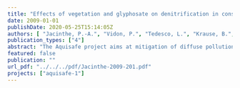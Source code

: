 ```yaml
---
title: "Effects of vegetation and glyphosate on denitrification in constructed wetlands - Feasibility test of technical scale simulation"
date: 2009-01-01
publishDate: 2020-05-25T15:14:05Z
authors: [ "Jacinthe, P.-A.", "Vidon, P.", "Tedesco, L.", "Krause, B.", "Weigert, A.", "Litz, N." ]
publication_types: ["4"]
abstract: "The Aquisafe project aims at mitigation of diffuse pollution from agricultural sources to protect surface water resources. The first project phase (2007-2009) focused on the review of available information and preliminary tests regarding (i) most relevant contaminants, (ii) system-analytical tools to assess sources and pathways of diffuse agricultural pollution, (iii) the potential of mitigation zones, such as wetlands or riparian buffers, to reduce diffuse agricultural pollution of surface waters and (iv) experimental setups to simulate mitigation zones under controlled conditions. The present report deals with (iv) and evaluates the suitability of the technical scale experimental site at the UBA in Berlin, Marienfelde for simulating processes that impact the fate and transformation of nutrients in wetlands / riparian zones. A 3-month pilot investigation (Sep. to mid Nov. 2007) was conducted in order to assess the impact of vegetation on nitrate (NO3-) removal in slow-sand filters (SSFs) and identifying possible interference of glyphosate with N and C cycling processes in these systems. SSFs are engineered bio-reactors that can mitigate the transfer of a wide range of pollutants including nutrients and organic contaminants to water bodies. Two vertical-flow experimental SSFs (average area: 60 and 68 m2, depth: 0.8 and 1.2 m, respectively) at the UBA facilities in Berlin were used in this study: one unplanted and the other vegetated with Phragmites australis. The SSFs received water amended with nitrate (NO3-) and phosphate (PO4 -) without and with glyphosate (added for 2 weeks). Mineral N concentration at the mixing cell, SSF surface, 40 cm depth and at the SSF outlet was measured at least twice per week to calculate N removal rates. Physical water properties (pH, redox potential, temperature) and greenhouse gas emission (CO2, CH4 and N2O) were also monitored to gain insights into controlling processes. Results showed that N removal rates were several-fold higher in the vegetated than in the non-vegetated SSFs averaging 663 mg N m-2 d-1 (57 % of input) and 114 mg N m-2 d-1 (14 % of input), respectively. In both systems, most of the N removal occurred in the top 40 cm of the SSFs. Marked temporal variation in N removal rates was also detected with rates in general 3 times higher in late summer compared to mid/late autumn. In the latter period, a net release of N was observed in the non-vegetated SSF. The seasonal variation in N removal could be related to a lack of vegetation growth and thus plant N uptake, and may also reflect of the sensitivity of denitrification to climatic factors as suggested by strong (r2 > 0.77) linear relationships between weekly N removal rates and SSF water temperature. A clear impact of glyphosate addition on nitrate concentrations could not be observed. Denitrification, the process most responsible for the removal of nitrogen from waters and soils seems to be unaffected by the addition of glyphosate under the conditions in the experiment. The impact of glyphosate, if any, was probably much smaller compared to the strong influence of temperature on N dynamics in the SSFs. Difficulty of maintaining a constant concentration of glyphosate during dosing may have also contributed to this outcome. Nitrous oxide emission accounted for < 3 % of the total N removed was always lower in the vegetated (< 0.1 - 0.3 mg N2O-N m-2 d-1) than in the non-vegetated SSF (0.2 - 3.8 mg N2O-N m-2 d-1). Conversely, CH4 emission was always higher in the vegetated (range: +0.4 to +49.5 mg CH4-C m-2 d-1) than in the non-vegetated SSF (range: -2.1 to +1.32 mg CH4-C d-1). These results, in connection with much lower oxidation reduction potential readings in the vegetated filter, suggest that the reduction of N2O to N2 was important in the SSF systems and that N2 was the dominant N gas produced. Thus, N2 production must be quantified in order to establish N mass balance of SSF systems. The results show that technical-scale experiments can realistically simulate mitigation systems, while having control over contaminant loading, flow conditions and monitoring. Important lessons learnt for future applications are the following (i) Denitrifying conditions can be established in both SSF of the experimental site by adjusting to low flow conditions (0.23 m³/h) and dosing nitrate. (ii) Dosing of trace contaminants (in this case glyphosate) needs to be improved, but will remain difficult for the large amounts of water involved. The results underline the importance of measurements in the mixing cell. (iii) Since seasonal effects play an important role in mitigation zone performance, any experiments need to be done in parallel, rather than in succession to be able to compare the results."
featured: false
publication: ""
url_pdf: "../../../pdf/Jacinthe-2009-201.pdf"
projects: ["aquisafe-1"]
---
```


